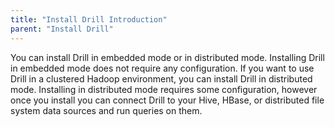 ```yaml
---
title: "Install Drill Introduction"
parent: "Install Drill"
---
```



You can install Drill in embedded mode or in distributed mode. Installing
Drill in embedded mode does not require any configuration. If you want to use Drill in a
clustered Hadoop environment, you can install Drill in distributed mode.
Installing in distributed mode requires some configuration, however once you
install you can connect Drill to your Hive, HBase, or distributed file system
data sources and run queries on them.